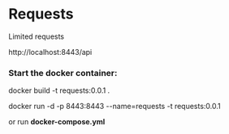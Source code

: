 # Requests
Limited requests

http://localhost:8443/api

### **Start the docker container:**
docker build -t requests:0.0.1 .

docker run -d -p 8443:8443 --name=requests -t requests:0.0.1

or run **docker-compose.yml**